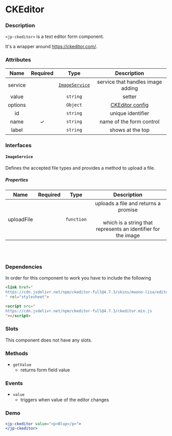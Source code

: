 # CKEditor

### Description

`<jp-ckeditor>` is a text editor form component.

It's a wrapper around https://ckeditor.com/.

### Attributes

| **Name** | **Required** | **Type** | **Description** |
| :----: | :----: | :----: | :---: |
| service | | [`ImageService`](#imageservice) | service that handles image adding |
| value | | `string` | setter |
| options | |`Object` | [CKEditor config](https://ckeditor.com/docs/ckeditor5/latest/api/)|
| id | | `string` | unique identifier |
| name | ✓ | `string` |  name of the form control |
| label | | `string` | shows at the top |

### Interfaces

#### `ImageService`

Defines the accepted file types and provides a method to upload a file.

##### Properties

| **Name** | **Required** | **Type** |**Description** |
| :----: | :----: | :----: | :---: |
| uploadFile |  |`function` | uploads a file and returns a promise <br></br> which is a string that represents an identifier for the image |

<br></br>

### Dependencies

In order for this component to work you have to include the following

```html
<link href="
https://cdn.jsdelivr.net/npm/ckeditor-full@4.7.3/skins/moono-lisa/editor.min.css
" rel="stylesheet">
```
```html
<script src="
https://cdn.jsdelivr.net/npm/ckeditor-full@4.7.3/ckeditor.min.js
"></script>
```

### Slots

This component does not have any slots.

### Methods

- `getValue` 
  - returns form field value

### Events

- `value` 
  - triggers when value of the editor changes

### Demo

```jsx live
<jp-ckeditor value="<p>Blup</p>">
</jp-ckeditor>
```
